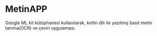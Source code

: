 # MetinAPP
Google ML kit kütüphanesi kullanılarak, kotlin dili ile yazılmış basit metin tanıma(OCR) ve çeviri uygulaması.
